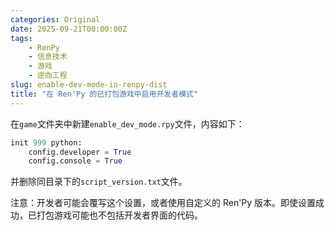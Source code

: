 ```yaml
---
categories: Original
date: 2025-09-21T00:00:00Z
tags:
    - RenPy
    - 信息技术
    - 游戏
    - 逆向工程
slug: enable-dev-mode-in-renpy-dist
title: "在 Ren'Py 的已打包游戏中启用开发者模式"
---
```


在`game`文件夹中新建`enable_dev_mode.rpy`文件，内容如下：

```py
init 999 python:
    config.developer = True
    config.console = True
```

并删除同目录下的`script_version.txt`文件。

注意：开发者可能会覆写这个设置，或者使用自定义的 Ren'Py 版本。即使设置成功，已打包游戏可能也不包括开发者界面的代码。
